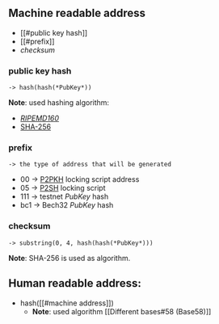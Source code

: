 ## Machine readable address
- [[#public key hash]]
- [[#prefix]]
- *checksum*

### public key hash 
	-> hash(hash(*PubKey*))
**Note**: used hashing algorithm: 
- [*RIPEMD160*](https://www.nervos.org/knowledge-base/what_is-RIPEMD160_(explainCKBot))
- [SHA-256](https://www.simplilearn.com/tutorials/cyber-security-tutorial/sha-256-algorithm)
### prefix 
	-> the type of address that will be generated
- 00 -> [P2PKH](https://trezor.io/learn/a/pay-to-public-key-hash-p2pkh) locking script address
- 05 -> [P2SH](https://en.bitcoin.it/wiki/Pay_to_script_hash) locking script 
- 111 -> testnet *PubKey* hash
- bc1 -> Bech32 *PubKey* hash 
### checksum 
	-> substring(0, 4, hash(hash(*PubKey*)))
**Note**: SHA-256 is used as algorithm. 

## Human readable address:
- hash([[#machine address]])
	- **Note**: used algorithm [[Different bases#58 (Base58)]]